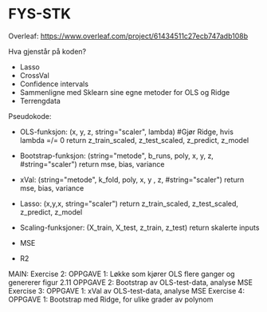 # FYS-STK

Overleaf: https://www.overleaf.com/project/61434511c27ecb747adb108b
 

Hva gjenstår på koden?
* Lasso
* CrossVal
* Confidence intervals
* Sammenligne med Sklearn sine egne metoder for OLS og Ridge
* Terrengdata 
 
 
Pseudokode:

* OLS-funksjon: (x, y, z, string="scaler", lambda) #Gjør Ridge, hvis lambda =/= 0
	return z_train_scaled, z_test_scaled, z_predict, z_model

* Bootstrap-funksjon: (string="metode", b_runs, poly, x, y, z, #string="scaler")
	return mse, bias, variance

* xVal: (string="metode", k_fold, poly, x, y , z, #string="scaler")
	return mse, bias, variance

* Lasso: (x,y,x, string="scaler")
	return z_train_scaled, z_test_scaled, z_predict, z_model

* Scaling-funksjoner: (X_train, X_test, z_train, z_test)
	return skalerte inputs
	
* MSE

* R2
	
	
MAIN:
Exercise 2:
OPPGAVE 1: Løkke som kjører OLS flere ganger og genererer figur 2.11
OPPGAVE 2: Bootstrap av OLS-test-data, analyse MSE
Exercise 3:
OPPGAVE 1: xVal av OLS-test-data, analyse MSE
Exercise 4: 
OPPGAVE 1: Bootstrap med Ridge, for ulike grader av polynom

